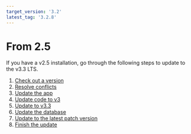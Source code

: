 ```yaml
---
target_version: '3.2'
latest_tag: '3.2.8'
---
```


# From 2.5

If you have a v2.5 installation,
go through the following steps to update to the v3.3 LTS.

1. [Check out a version](to_3.2.md#1-check-out-a-version)
1. [Resolve conflicts](to_3.2.md#2-resolve-conflicts)
1. [Update the app](to_3.2.md#3-update-the-app)
1. [Update code to v3](update_code_to_v3.md)
1. [Update to v3.3](to_3.3.md)
1. [Update the database](to_3.3.latest.md#6-update-the-database)
1. [Update to the latest patch version](to_3.3.latest.md#7-update-to-the-latest-patch-version)
1. [Finish the update](to_3.3.latest.md#8-finish-the-update)
